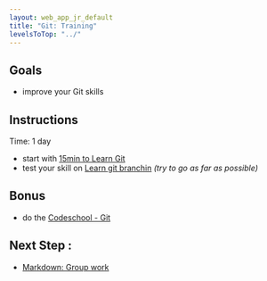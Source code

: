 ```yaml
---
layout: web_app_jr_default
title: "Git: Training"
levelsToTop: "../"
---
```


## Goals

- improve your Git skills

## Instructions

Time: 1 day

- start with [15min to Learn Git](https://try.github.io)
- test your skill on [Learn git branchin](http://learngitbranching.js.org) _(try to go as far as possible)_

## Bonus

- do the [Codeschool - Git](https://www.codeschool.com/learn/git)

## Next Step :

- [Markdown: Group work](../markdown/group-work.md)
